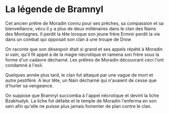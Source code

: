 # La légende de Bramnyl

Cet ancien prêtre de Moradin connu pour ses prêches, sa compassion et sa bienveillance, vécu il y a plus de deux millénaires dans le clan des Nains des Montagnes. 
Il perdit la tête lorsque son jeune frère Ermnir perdit la vie dans un combat qui opposait son clan à une troupe de Drow

On raconte que son désespoir était si grand et ses appels répété à Moradin si vain, qu'il fit appel à de la magie nécrotique et ramena son frère sous la forme d'un cadavre décharné.
Les prêtres de Moradin découvrant ceci l'ont condamné à l'exil.

Quelques année plus tard, le clan fut attaqué par une vague de mort et autre pestiféré. A leur tête, un Nain décharné qui n'avaient de cesse que d'hurler sa vengeance. 

On suppose que Bramnyl succomba à l'appel nécrotique et devint la liche Bzakhudyk. La liche fut défaite et le temple de Moradin l'enferma en son sein afin qu'elle ne puisse plus jamais fomenter de plan contre le clan.